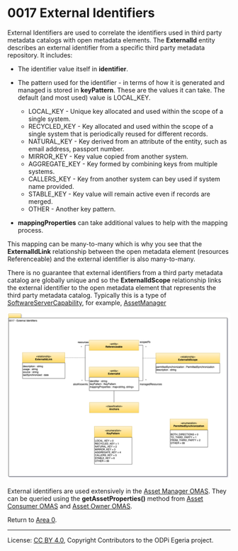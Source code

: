<!-- SPDX-License-Identifier: CC-BY-4.0 -->
<!-- Copyright Contributors to the ODPi Egeria project. -->

# 0017 External Identifiers

External Identifiers are used to correlate the identifiers used in third party
metadata catalogs with open metadata elements.  The **ExternalId** entity
describes an external identifier from a specific third party metadata repository.
It includes:

* The identifier value itself in **identifier**.
* The pattern used for the identifier - in terms of how it is generated and managed is stored in **keyPattern**.
  These are the values it can take.  The default (and most used) value is LOCAL_KEY.

  * LOCAL_KEY     - Unique key allocated and used within the scope of a single system.
  * RECYCLED_KEY  - Key allocated and used within the scope of a single system that
                    is periodically reused for different records.
  * NATURAL_KEY   - Key derived from an attribute of the entity, such as email address, passport number.
  * MIRROR_KEY    - Key value copied from another system.
  * AGGREGATE_KEY - Key formed by combining keys from multiple systems.
  * CALLERS_KEY   - Key from another system can bey used if system name provided.
  * STABLE_KEY    - Key value will remain active even if records are merged.
  * OTHER         - Another key pattern.

* **mappingProperties** can take additional values to help with the mapping process.

This mapping can be many-to-many which is why you see
that the **ExternalIdLink** relationship between the open metadata
element (resources Referenceable) and the external identifier is also many-to-many.

There is no guarantee that external identifiers from a third party metadata catalog
are globally unique and so the **ExternalIdScope** relationship links the external
identifier to the open metadata element that represents the third party metadata catalog.
Typically this is a type of [SoftwareServerCapability](0042-Software-Server-Capabilities.md),
for example, [AssetManager]()

![UML](0017-External-Identifiers.png#pagewidth)


External identifiers are used extensively in the
[Asset Manager OMAS](../../../open-metadata-implementation/access-services/asset-manager).
They can be queried using the **getAssetProperties()** method from
[Asset Consumer OMAS](../../../open-metadata-implementation/access-services/asset-consumer) and
[Asset Owner OMAS](../../../open-metadata-implementation/access-services/asset-owner).


Return to [Area 0](Area-0-models.md).

----
License: [CC BY 4.0](https://creativecommons.org/licenses/by/4.0/),
Copyright Contributors to the ODPi Egeria project.
